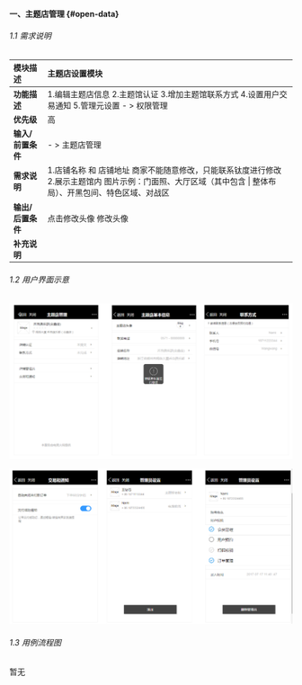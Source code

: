 #### 一、主题店管理 {#open-data}

###### 1.1 需求说明

| **模块描述** | 主题店设置模块 |
| :--- | :--- |
| **功能描述** | 1.编辑主题店信息 2.主题馆认证 3.增加主题馆联系方式   4.设置用户交易通知 5.管理元设置 - &gt; 权限管理 |
| **优先级** | 高 |
| **输入/前置条件** | - &gt; 主题店管理 |
| **需求说明** | 1.店铺名称 和 店铺地址 商家不能随意修改，只能联系钛度进行修改 2.展示主题馆内 图片示例：门面照、大厅区域（其中包含 \| 整体布局）、开黑包间、特色区域、对战区 |
| **输出/后置条件** | 点击修改头像 修改头像 |
| **补充说明** |  |

###### 1.2 用户界面示意

![](/assets/主题馆管理1.png)

![](/assets/主题馆管理2.png)

###### 1.3 用例流程图

暂无

